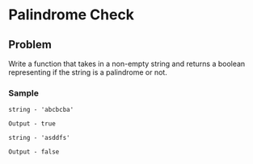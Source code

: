 # Palindrome Check

## Problem
Write a function that takes in a non-empty string and returns a boolean representing if the string is a palindrome or not.

### Sample
```
string - 'abcbcba'

Output - true

string - 'asddfs'

Output - false
```